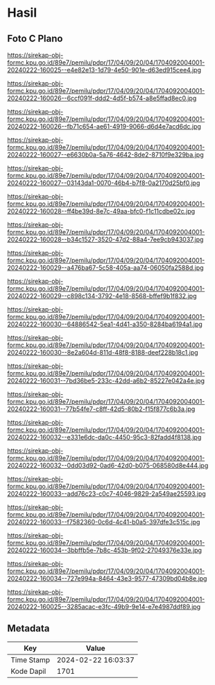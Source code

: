 # Hasil

## Foto C Plano

https://sirekap-obj-formc.kpu.go.id/89e7/pemilu/pdpr/17/04/09/20/04/1704092004001-20240222-160025--e4e82e13-1d79-4e50-901e-d63ed915cee4.jpg

https://sirekap-obj-formc.kpu.go.id/89e7/pemilu/pdpr/17/04/09/20/04/1704092004001-20240222-160026--6ccf091f-ddd2-4d5f-b574-a8e5ffad8ec0.jpg

https://sirekap-obj-formc.kpu.go.id/89e7/pemilu/pdpr/17/04/09/20/04/1704092004001-20240222-160026--fb71c654-ae61-4919-9066-d6d4e7acd6dc.jpg

https://sirekap-obj-formc.kpu.go.id/89e7/pemilu/pdpr/17/04/09/20/04/1704092004001-20240222-160027--e6630b0a-5a76-4642-8de2-8710f9e329ba.jpg

https://sirekap-obj-formc.kpu.go.id/89e7/pemilu/pdpr/17/04/09/20/04/1704092004001-20240222-160027--03143da1-0070-46b4-b7f8-0a2170d25bf0.jpg

https://sirekap-obj-formc.kpu.go.id/89e7/pemilu/pdpr/17/04/09/20/04/1704092004001-20240222-160028--ff4be39d-8e7c-49aa-bfc0-f1c11cdbe02c.jpg

https://sirekap-obj-formc.kpu.go.id/89e7/pemilu/pdpr/17/04/09/20/04/1704092004001-20240222-160028--b34c1527-3520-47d2-88a4-7ee9cb943037.jpg

https://sirekap-obj-formc.kpu.go.id/89e7/pemilu/pdpr/17/04/09/20/04/1704092004001-20240222-160029--a476ba67-5c58-405a-aa74-06050fa2588d.jpg

https://sirekap-obj-formc.kpu.go.id/89e7/pemilu/pdpr/17/04/09/20/04/1704092004001-20240222-160029--c898c134-3792-4e18-8568-bffef9b1f832.jpg

https://sirekap-obj-formc.kpu.go.id/89e7/pemilu/pdpr/17/04/09/20/04/1704092004001-20240222-160030--64886542-5ea1-4d41-a350-8284ba6194a1.jpg

https://sirekap-obj-formc.kpu.go.id/89e7/pemilu/pdpr/17/04/09/20/04/1704092004001-20240222-160030--8e2a604d-811d-48f8-8188-deef228b18c1.jpg

https://sirekap-obj-formc.kpu.go.id/89e7/pemilu/pdpr/17/04/09/20/04/1704092004001-20240222-160031--7bd36be5-233c-42dd-a6b2-85227e042a4e.jpg

https://sirekap-obj-formc.kpu.go.id/89e7/pemilu/pdpr/17/04/09/20/04/1704092004001-20240222-160031--77b54fe7-c8ff-42d5-80b2-f15f877c6b3a.jpg

https://sirekap-obj-formc.kpu.go.id/89e7/pemilu/pdpr/17/04/09/20/04/1704092004001-20240222-160032--e331e6dc-da0c-4450-95c3-82fadd4f8138.jpg

https://sirekap-obj-formc.kpu.go.id/89e7/pemilu/pdpr/17/04/09/20/04/1704092004001-20240222-160032--0dd03d92-0ad6-42d0-b075-068580d8e444.jpg

https://sirekap-obj-formc.kpu.go.id/89e7/pemilu/pdpr/17/04/09/20/04/1704092004001-20240222-160033--add76c23-c0c7-4046-9829-2a549ae25593.jpg

https://sirekap-obj-formc.kpu.go.id/89e7/pemilu/pdpr/17/04/09/20/04/1704092004001-20240222-160033--f7582360-0c6d-4c41-b0a5-397dfe3c515c.jpg

https://sirekap-obj-formc.kpu.go.id/89e7/pemilu/pdpr/17/04/09/20/04/1704092004001-20240222-160034--3bbffb5e-7b8c-453b-9f02-27049376e33e.jpg

https://sirekap-obj-formc.kpu.go.id/89e7/pemilu/pdpr/17/04/09/20/04/1704092004001-20240222-160034--727e994a-8464-43e3-9577-47309bd04b8e.jpg

https://sirekap-obj-formc.kpu.go.id/89e7/pemilu/pdpr/17/04/09/20/04/1704092004001-20240222-160025--3285acac-e3fc-49b9-9e14-e7e4987ddf89.jpg


## Metadata

| Key        | Value               |
| ---------- | ------------------- |
| Time Stamp | 2024-02-22 16:03:37 |
| Kode Dapil | 1701                |




